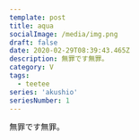 ```yaml
---
template: post
title: aqua
socialImage: /media/img.png
draft: false
date: 2020-02-29T08:39:43.465Z
description: 無罪です無罪。
category: V
tags:
  - teetee
series: 'akushio'
seriesNumber: 1
---
```

無罪です無罪。
